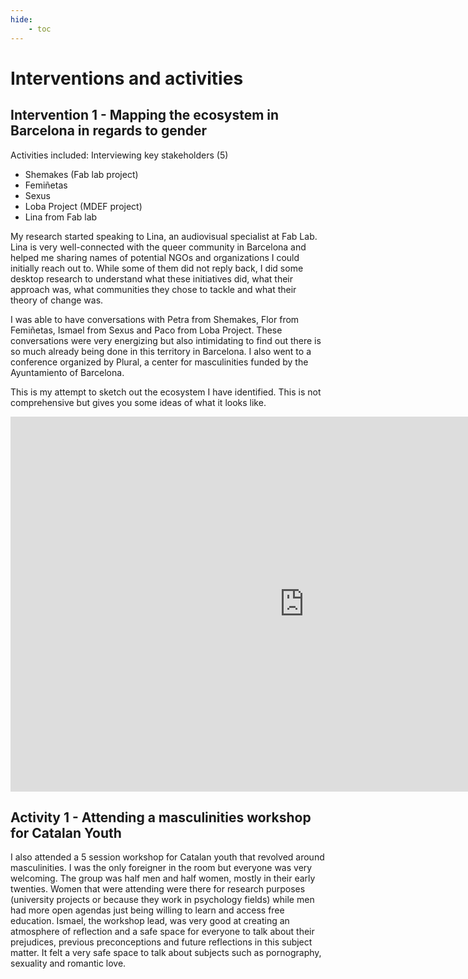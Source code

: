 ```yaml
---
hide:
    - toc
---
```


# Interventions and activities

## Intervention 1 - Mapping the ecosystem in Barcelona in regards to gender

Activities included:
Interviewing key stakeholders (5)
- Shemakes (Fab lab project)
- Femiñetas
- Sexus
- Loba Project (MDEF project)
- Lina from Fab lab

My research started speaking to Lina, an audiovisual specialist at Fab Lab. Lina is very well-connected with the queer community in Barcelona and helped me sharing names of potential NGOs and organizations I could initially reach out to. While some of them did not reply back, I did some desktop research to understand what these initiatives did, what their approach was, what communities they chose to tackle and what their theory of change was.

I was able to have conversations with Petra from Shemakes, Flor from Femiñetas, Ismael from Sexus and Paco from Loba Project. These conversations were very energizing but also intimidating to find out there is so much already being done in this territory in Barcelona. I also went to a conference organized by Plural, a center for masculinities funded by the Ayuntamiento of Barcelona.

This is my attempt to sketch out the ecosystem I have identified. This is not comprehensive but gives you some ideas of what it looks like.

<iframe src="https://embed.kumu.io/2ada9b57811a1dfb3751aeb3ab8bdfd1" width="940" height="600" frameborder="0"></iframe>

## Activity 1 - Attending a masculinities workshop for Catalan Youth

I also attended a 5 session workshop for Catalan youth that revolved around masculinities. I was the only foreigner in the room but everyone was very welcoming. The group was half men and half women, mostly in their early twenties. Women that were attending were there for research purposes (university projects or because they work in psychology fields) while men had more open agendas just being willing to learn and access free education. Ismael, the workshop lead, was very good at creating an atmosphere of reflection and a safe space for everyone to talk about their prejudices, previous preconceptions and future reflections in this subject matter. It felt a very safe space to talk about subjects such as pornography, sexuality and romantic love.
